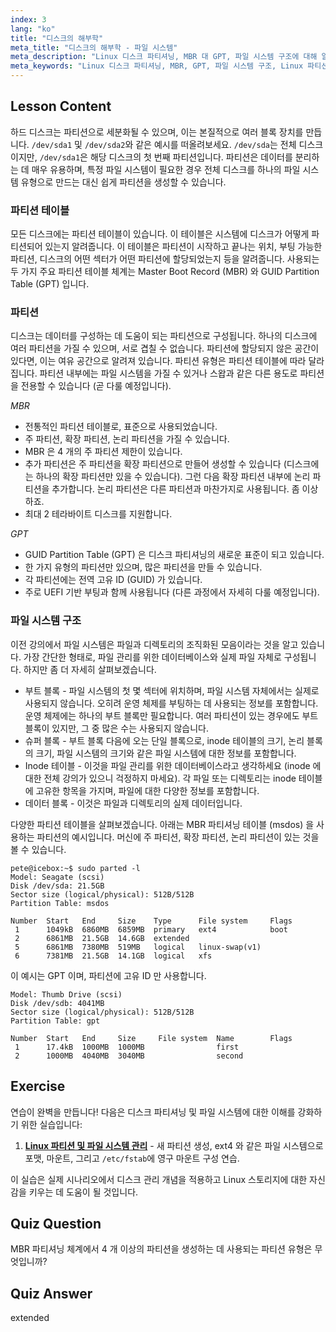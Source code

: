 ```yaml
---
index: 3
lang: "ko"
title: "디스크의 해부학"
meta_title: "디스크의 해부학 - 파일 시스템"
meta_description: "Linux 디스크 파티셔닝, MBR 대 GPT, 파일 시스템 구조에 대해 알아보세요. 파티션, 테이블, 데이터 구성 방법을 이해하세요. 이 초보자 가이드로 시작하세요!"
meta_keywords: "Linux 디스크 파티셔닝, MBR, GPT, 파일 시스템 구조, Linux 파티션, 초보자, 튜토리얼, 가이드"
---
```


## Lesson Content

하드 디스크는 파티션으로 세분화될 수 있으며, 이는 본질적으로 여러 블록 장치를 만듭니다. `/dev/sda1` 및 `/dev/sda2`와 같은 예시를 떠올려보세요. `/dev/sda`는 전체 디스크이지만, `/dev/sda1`은 해당 디스크의 첫 번째 파티션입니다. 파티션은 데이터를 분리하는 데 매우 유용하며, 특정 파일 시스템이 필요한 경우 전체 디스크를 하나의 파일 시스템 유형으로 만드는 대신 쉽게 파티션을 생성할 수 있습니다.

### 파티션 테이블

모든 디스크에는 파티션 테이블이 있습니다. 이 테이블은 시스템에 디스크가 어떻게 파티션되어 있는지 알려줍니다. 이 테이블은 파티션이 시작하고 끝나는 위치, 부팅 가능한 파티션, 디스크의 어떤 섹터가 어떤 파티션에 할당되었는지 등을 알려줍니다. 사용되는 두 가지 주요 파티션 테이블 체계는 Master Boot Record (MBR) 와 GUID Partition Table (GPT) 입니다.

### 파티션

디스크는 데이터를 구성하는 데 도움이 되는 파티션으로 구성됩니다. 하나의 디스크에 여러 파티션을 가질 수 있으며, 서로 겹칠 수 없습니다. 파티션에 할당되지 않은 공간이 있다면, 이는 여유 공간으로 알려져 있습니다. 파티션 유형은 파티션 테이블에 따라 달라집니다. 파티션 내부에는 파일 시스템을 가질 수 있거나 스왑과 같은 다른 용도로 파티션을 전용할 수 있습니다 (곧 다룰 예정입니다).

_MBR_

- 전통적인 파티션 테이블로, 표준으로 사용되었습니다.
- 주 파티션, 확장 파티션, 논리 파티션을 가질 수 있습니다.
- MBR 은 4 개의 주 파티션 제한이 있습니다.
- 추가 파티션은 주 파티션을 확장 파티션으로 만들어 생성할 수 있습니다 (디스크에는 하나의 확장 파티션만 있을 수 있습니다). 그런 다음 확장 파티션 내부에 논리 파티션을 추가합니다. 논리 파티션은 다른 파티션과 마찬가지로 사용됩니다. 좀 이상하죠.
- 최대 2 테라바이트 디스크를 지원합니다.

_GPT_

- GUID Partition Table (GPT) 은 디스크 파티셔닝의 새로운 표준이 되고 있습니다.
- 한 가지 유형의 파티션만 있으며, 많은 파티션을 만들 수 있습니다.
- 각 파티션에는 전역 고유 ID (GUID) 가 있습니다.
- 주로 UEFI 기반 부팅과 함께 사용됩니다 (다른 과정에서 자세히 다룰 예정입니다).

### 파일 시스템 구조

이전 강의에서 파일 시스템은 파일과 디렉토리의 조직화된 모음이라는 것을 알고 있습니다. 가장 간단한 형태로, 파일 관리를 위한 데이터베이스와 실제 파일 자체로 구성됩니다. 하지만 좀 더 자세히 살펴보겠습니다.

- 부트 블록 - 파일 시스템의 첫 몇 섹터에 위치하며, 파일 시스템 자체에서는 실제로 사용되지 않습니다. 오히려 운영 체제를 부팅하는 데 사용되는 정보를 포함합니다. 운영 체제에는 하나의 부트 블록만 필요합니다. 여러 파티션이 있는 경우에도 부트 블록이 있지만, 그 중 많은 수는 사용되지 않습니다.
- 슈퍼 블록 - 부트 블록 다음에 오는 단일 블록으로, inode 테이블의 크기, 논리 블록의 크기, 파일 시스템의 크기와 같은 파일 시스템에 대한 정보를 포함합니다.
- Inode 테이블 - 이것을 파일 관리를 위한 데이터베이스라고 생각하세요 (inode 에 대한 전체 강의가 있으니 걱정하지 마세요). 각 파일 또는 디렉토리는 inode 테이블에 고유한 항목을 가지며, 파일에 대한 다양한 정보를 포함합니다.
- 데이터 블록 - 이것은 파일과 디렉토리의 실제 데이터입니다.

다양한 파티션 테이블을 살펴보겠습니다. 아래는 MBR 파티셔닝 테이블 (msdos) 을 사용하는 파티션의 예시입니다. 머신에 주 파티션, 확장 파티션, 논리 파티션이 있는 것을 볼 수 있습니다.

```plaintext
pete@icebox:~$ sudo parted -l
Model: Seagate (scsi)
Disk /dev/sda: 21.5GB
Sector size (logical/physical): 512B/512B
Partition Table: msdos

Number  Start   End     Size    Type      File system     Flags
 1      1049kB  6860MB  6859MB  primary   ext4            boot
 2      6861MB  21.5GB  14.6GB  extended
 5      6861MB  7380MB  519MB   logical   linux-swap(v1)
 6      7381MB  21.5GB  14.1GB  logical   xfs
```

이 예시는 GPT 이며, 파티션에 고유 ID 만 사용합니다.

```plaintext
Model: Thumb Drive (scsi)
Disk /dev/sdb: 4041MB
Sector size (logical/physical): 512B/512B
Partition Table: gpt

Number  Start   End     Size     File system  Name        Flags
 1      17.4kB  1000MB  1000MB                first
 2      1000MB  4040MB  3040MB                second
```

## Exercise

연습이 완벽을 만듭니다! 다음은 디스크 파티셔닝 및 파일 시스템에 대한 이해를 강화하기 위한 실습입니다:

1. **[Linux 파티션 및 파일 시스템 관리](https://labex.io/ko/labs/comptia-manage-linux-partitions-and-filesystems-590845)** - 새 파티션 생성, ext4 와 같은 파일 시스템으로 포맷, 마운트, 그리고 `/etc/fstab`에 영구 마운트 구성 연습.

이 실습은 실제 시나리오에서 디스크 관리 개념을 적용하고 Linux 스토리지에 대한 자신감을 키우는 데 도움이 될 것입니다.

## Quiz Question

MBR 파티셔닝 체계에서 4 개 이상의 파티션을 생성하는 데 사용되는 파티션 유형은 무엇입니까?

## Quiz Answer

extended
